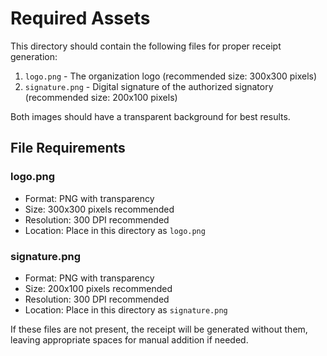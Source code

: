 # Required Assets

This directory should contain the following files for proper receipt generation:

1. `logo.png` - The organization logo (recommended size: 300x300 pixels)
2. `signature.png` - Digital signature of the authorized signatory (recommended size: 200x100 pixels)

Both images should have a transparent background for best results.

## File Requirements

### logo.png
- Format: PNG with transparency
- Size: 300x300 pixels recommended
- Resolution: 300 DPI recommended
- Location: Place in this directory as `logo.png`

### signature.png
- Format: PNG with transparency
- Size: 200x100 pixels recommended
- Resolution: 300 DPI recommended
- Location: Place in this directory as `signature.png`

If these files are not present, the receipt will be generated without them, leaving appropriate spaces for manual addition if needed. 